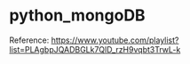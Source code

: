 # python_mongoDB

Reference:
https://www.youtube.com/playlist?list=PLAgbpJQADBGLk7QlD_rzH9vqbt3TrwL-k